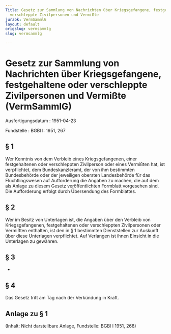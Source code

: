 ```yaml
---
Title: Gesetz zur Sammlung von Nachrichten über Kriegsgefangene, festgehaltene oder
  verschleppte Zivilpersonen und Vermißte
jurabk: VermSammlG
layout: default
origslug: vermsammlg
slug: vermsammlg

---
```


# Gesetz zur Sammlung von Nachrichten über Kriegsgefangene, festgehaltene oder verschleppte Zivilpersonen und Vermißte (VermSammlG)

Ausfertigungsdatum
:   1951-04-23

Fundstelle
:   BGBl I: 1951, 267



## § 1

Wer Kenntnis von dem Verbleib eines Kriegsgefangenen, einer festgehaltenen oder verschleppten Zivilperson oder eines Vermißten hat, ist verpflichtet, dem Bundeskanzleramt, der von ihm bestimmten Bundesbehörde oder der jeweiligen obersten Landesbehörde für das Flüchtlingswesen auf Aufforderung die Angaben zu machen, die auf dem als Anlage zu diesem Gesetz veröffentlichten Formblatt vorgesehen sind. Die Aufforderung erfolgt durch Übersendung des Formblattes.


## § 2

Wer im Besitz von Unterlagen ist, die Angaben über den Verbleib von Kriegsgefangenen, festgehaltenen oder verschleppten Zivilpersonen oder Vermißten enthalten, ist den in § 1 bestimmten Dienststellen zur Auskunft über diese Unterlagen verpflichtet. Auf Verlangen ist ihnen Einsicht in die Unterlagen zu gewähren.


## § 3

-


## § 4

Das Gesetz tritt am Tag nach der Verkündung in Kraft.


## Anlage zu § 1

(Inhalt: Nicht darstellbare Anlage,
Fundstelle: BGBl I 1951, 268)

